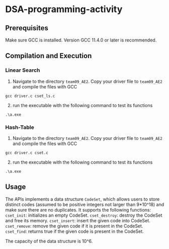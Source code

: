 # DSA-programming-activity

## Prerequisites

Make sure GCC is installed. Version GCC 11.4.0 or later is recommended.

## Compilation and Execution

### Linear Search

1. Navigate to the directory `team09_AE2`. Copy your driver file to `team09_AE2` and compile the files with GCC
```
gcc driver.c cset_ls.c
```

2. run the executable with the following command to test its functions
```
.\a.exe
```

### Hash-Table

1. Navigate to the directory `team09_AE2`. Copy your driver file to `team09_AE2` and compile the files with GCC
```
gcc driver.c cset.c
```

2. run the executable with the following command to test its functions
```
.\a.exe
```

## Usage

The APIs implements a data structure `CodeSet`, which allows users to store distinct codes (assumed to be positive integers not larger than 9*10^18) and make sure there are no duplicates. It supports the following functions:
`cset_init`: initializes an empty CodeSet.
`cset_destroy`: destroy the CodeSet and free its memory.
`cset_insert`: insert the given code into CodeSet.
`cset_remove`: remove the given code if it is present in the CodeSet.
`cset_find`: returns true if the given code is present in the CodeSet.

The capacity of the data structure is 10^6.

